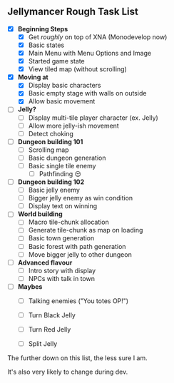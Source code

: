 ﻿Jellymancer Rough Task List
-------------------------

- [x] **Beginning Steps**
	- [x] Get *roughly* on top of XNA (Monodevelop now)
	- [x] Basic states
	- [x] Main Menu with Menu Options and Image
	- [x] Started game state
	- [x] View tiled map (without scrolling)
- [x] **Moving at**
	- [x] Display basic characters
	- [x] Basic empty stage with walls on outside
	- [x] Allow basic movement
- [ ] **Jelly?** 
	- [ ] Display multi-tile player character (ex. Jelly)
	- [ ] Allow more jelly-ish movement
	- [ ] Detect choking
- [ ] **Dungeon building 101**
	- [ ] Scrolling map
	- [ ] Basic dungeon generation
	- [ ] Basic single tile enemy
		- [ ] Pathfinding 😒
- [ ] **Dungeon building 102**
	- [ ] Basic jelly enemy
	- [ ] Bigger jelly enemy as win condition
	- [ ] Display text on winning
- [ ] **World building**
	- [ ] Macro tile-chunk allocation
	- [ ] Generate tile-chunk as map on loading
	- [ ] Basic town generation
	- [ ] Basic forest with path generation
	- [ ] Move bigger jelly to other dungeon
- [ ] **Advanced flavour**
    - [ ] Intro story with display
	- [ ] NPCs with talk in town
- [ ] **Maybes**
	- [ ] Talking enemies ("You totes OP!")
	- [ ] Turn Black Jelly
	- [ ] Turn Red Jelly
	- [ ] Split Jelly


The further down on this list, the less sure I am.

It's also very likely to change during dev.